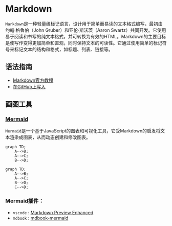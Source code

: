 # Markdown
`Markdown`是一种轻量级标记语言，设计用于简单而易读的文本格式编写，最初由约翰·格鲁伯（John Gruber）和亚伦·斯沃茨（Aaron Swartz）共同开发。它使用易于阅读和书写的纯文本格式，并可转换为有效的HTML。Markdown的主要目标是使写作变得更加简单和直观，同时保持文本的可读性。它通过使用简单的标记符号来标记文本的结构和格式，如标题、列表、链接等。
## 语法指南
* [Markdown官方教程](https://markdown.com.cn)
* [在GitHub上写入](https://guides.github.com/features/mastering-markdown/)

## 画图工具
### [Mermaid](https://mermaid.js.org)
`Mermaid`是一个基于JavaScript的图表和可视化工具，它受Markdown的启发将文本渲染成图表，从而动态创建和修改图表。
```
graph TD;
    A-->B;
    A-->C;
    B-->D;
```
```mermaid
graph TD;
    A-->B;
    A-->C;
    B-->D;
    C-->D;
```
### Mermaid插件：
* `vscode` : [Markdown Preview Enhanced](https://marketplace.visualstudio.com/items?itemName=shd101wyy.markdown-preview-enhanced)
* `mdbook` : [mdbook-mermaid](https://github.com/badboy/mdbook-mermaid)